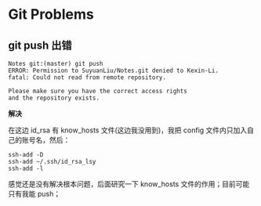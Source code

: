 # Git Problems

## git push 出错

```
Notes git:(master) git push
ERROR: Permission to SuyuanLiu/Notes.git denied to Kexin-Li.
fatal: Could not read from remote repository.

Please make sure you have the correct access rights
and the repository exists.
```

**解决**

在这边 id_rsa 有 know_hosts 文件(这边我没用到)，我把 config 文件内只加入自己的账号名，然后：

```
ssh-add -D
ssh-add ~/.ssh/id_rsa_lsy
ssh-add -l
```

感觉还是没有解决根本问题，后面研究一下 know_hosts 文件的作用；目前可能只有我能 push；
